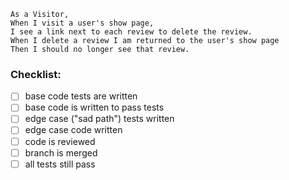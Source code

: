 ```
As a Visitor,
When I visit a user's show page,
I see a link next to each review to delete the review.
When I delete a review I am returned to the user's show page
Then I should no longer see that review.
```

### Checklist:

- [ ] base code tests are written
- [ ] base code is written to pass tests
- [ ] edge case ("sad path") tests written
- [ ] edge case code written
- [ ] code is reviewed
- [ ] branch is merged
- [ ] all tests still pass
